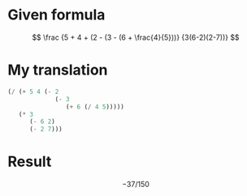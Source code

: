 # Given formula
$$
\frac
{5 + 4 + (2 - (3 - (6 + \frac{4}{5}))}
{3(6-2)(2-7))}
$$

# My translation
```scheme
(/ (+ 5 4 (- 2
             (- 3
                (+ 6 (/ 4 5)))))
   (* 3
      (- 6 2)
      (- 2 7)))
```

# Result
$$-37/150$$
